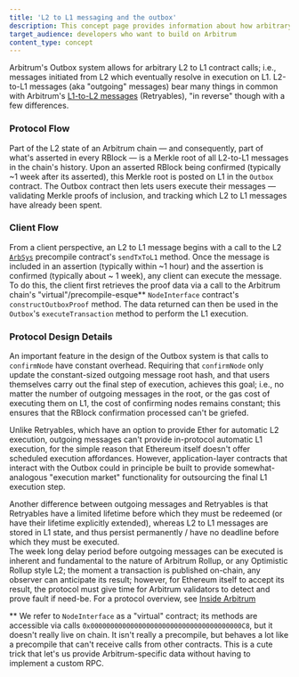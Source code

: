 ```yaml
---
title: 'L2 to L1 messaging and the outbox'
description: This concept page provides information about how arbitrary messages are passed from L2 to L1
target_audience: developers who want to build on Arbitrum
content_type: concept
---
```


Arbitrum's Outbox system allows for arbitrary L2 to L1 contract calls; i.e., messages initiated from L2 which eventually resolve in execution on L1. L2-to-L1 messages (aka "outgoing" messages) bear many things in common with Arbitrum's [L1-to-L2 messages](/how-arbitrum-works/arbos/l1-l2-messaging.md) (Retryables), "in reverse" though with a few differences.

### Protocol Flow

Part of the L2 state of an Arbitrum chain — and consequently, part of what's asserted in every RBlock — is a Merkle root of all L2-to-L1 messages in the chain's history. Upon an asserted RBlock being confirmed (typically ~1 week after its asserted), this Merkle root is posted on L1 in the `Outbox` contract. The Outbox contract then lets users execute their messages — validating Merkle proofs of inclusion, and tracking which L2 to L1 messages have already been spent.

### Client Flow

From a client perspective, an L2 to L1 message begins with a call to the L2 [`ArbSys`](/build-decentralized-apps/precompiles/02-reference.mdx#arbsys) precompile contract's `sendTxToL1` method. Once the message is included in an assertion (typically within ~1 hour) and the assertion is confirmed (typically about ~ 1 week), any client can execute the message. To do this, the client first retrieves the proof data via a call to the Arbitrum chain's "virtual"/precompile-esque\*\* `NodeInterface` contract's `constructOutboxProof` method. The data returned can then be used in the `Outbox`'s `executeTransaction` method to perform the L1 execution.

### Protocol Design Details

An important feature in the design of the Outbox system is that calls to `confirmNode` have constant overhead. Requiring that `confirmNode` only update the constant-sized outgoing message root hash, and that users themselves carry out the final step of execution, achieves this goal; i.e., no matter the number of outgoing messages in the root, or the gas cost of executing them on L1, the cost of confirming nodes remains constant; this ensures that the RBlock confirmation processed can't be griefed.

Unlike Retryables, which have an option to provide Ether for automatic L2 execution, outgoing messages can't provide in-protocol automatic L1 execution, for the simple reason that Ethereum itself doesn't offer scheduled execution affordances. However, application-layer contracts that interact with the Outbox could in principle be built to provide somewhat-analogous "execution market" functionality for outsourcing the final L1 execution step.

Another difference between outgoing messages and Retryables is that Retryables have a limited lifetime before which they must be redeemed (or have their lifetime explicitly extended), whereas L2 to L1 messages are stored in L1 state, and thus persist permanently / have no deadline before which they must be executed.  
The week long delay period before outgoing messages can be executed is inherent and fundamental to the nature of Arbitrum Rollup, or any Optimistic Rollup style L2; the moment a transaction is published on-chain, any observer can anticipate its result; however, for Ethereum itself to accept its result, the protocol must give time for Arbitrum validators to detect and prove fault if need-be. For a protocol overview, see [Inside Arbitrum](/how-arbitrum-works/inside-arbitrum-nitro.md)

\*\* We refer to `NodeInterface` as a "virtual" contract; its methods are accessible via calls `0x00000000000000000000000000000000000000C8`, but it doesn't really live on chain. It isn't really a precompile, but behaves a lot like a precompile that can't receive calls from other contracts. This is a cute trick that let's us provide Arbitrum-specific data without having to implement a custom RPC.
